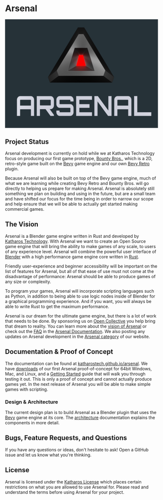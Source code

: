 # Arsenal

![arsenal_banner]

<!--
  Comment out build status for now because the builds are failing and we don't use them for anything but docs at the momen:
  [![Build Status][build_status_img]][build_status_lnk]
-->

[arsenal_banner]: ./docs/logo/logo-3d-banner-with-bg.png
[build_status_img]: https://cloud.drone.io/api/badges/katharostech/arsenal/status.svg
[build_status_lnk]: https://cloud.drone.io/katharostech/arsenal

## Project Status

Arsenal development is currently on hold while we at Katharos Technology focus on producing our first game prototype, [Bounty Bros.][bounty_bros], which is a 2D, retro-style game built on the [Bevy] game engine and our own [Bevy Retro][bevy_retro] plugin.

Because Arsenal will also be built on top of the Bevy game engine, much of what we are learning while creating Bevy Retro and Bounty Bros. will go directly to helping us prepare for making Arsenal. Arsenal is absolutely still something we plan on building and using in the future, but are a small team and have shifted our focus for the time being in order to narrow our scope and help ensure that we will be able to actually get started making commercial games.

[bounty_bros]: https://katharostech.com/post/bounty-bros-on-web
[bevy_retro]: https://github.com/katharostech/bevy_retro
[arsenal_channel]: https://katharostech.com/tag/arsenal

## The Vision

Arsenal is a Blender game engine written in Rust and developed by [Katharos Technology][katharostech.com]. With Arsenal we want to create an Open Source game engine that will bring the ability to make games of any scale, to users of any experience level. Arsenal will combine the powerful user interface of [Blender] with a high performance game engine core written in [Rust].

Friendly user-experience and beginner accessibility will be important on the list of features for Arsenal, but all of that ease of use must not come at the disadvantage of performance: Arsenal should be able to produce games of any size or complexity.

To program your games, Arsenal will incorporate scripting languages such as Python, in addition to being able to use logic nodes inside of Blender for a graphical programming experience. And if you want, you will always be able to write Rust to get the maximum performance.

Arsenal is our dream for the ultimate game engine, but there is a lot of work that needs to be done. By sponsoring us on [Open Collective][sponsor] you help bring that dream to reality. You can learn more about the [vision of Arsenal][vision] or check out the [FAQ] in the [Arsenal Documentation][docs]. We also posting any updates on Arsenal development in the [Arsenal category][category] of our website.

[blender]: https://blender.org
[rust]: https://rust-lang.org
[sponsor]: https://opencollective.com/arsenal
[faq]: https://katharostech.github.io/arsenal/FAQ.html
[docs]: https://katharostech.github.io/arsenal/index.html
[vision]: https://katharostech.github.io/arsenal/vision.html
[category]: https://katharostech.com/tag/arsenal

## Documentation & Proof of Concept

The documentation can be found at [katharostech.github.io/arsenal][docs]. We have [downloads] of our first Arsenal proof-of-concept for 64bit Windows, Mac, and Linux, and a [Getting Started][started] guide that will walk you through testing it out. This is only a proof of concept and cannot actually produce games yet. In the next release of Arsenal you will be able to make simple games with scripting.

[arsenal_feed]: https://katharostech.com/tag/arsenal
[katharostech.com]: https://katharostech.com
[downloads]: https://github.com/katharostech/arsenal/releases
[started]: https://katharostech.github.io/arsenal/getting-started.html

### Design & Architecture

The current design plan is to build Arsenal as a Blender plugin that uses the [Bevy] game engine at its core. The [architecture] documentation explains the components in more detail.

[bevy]: https://bevyengine.org/
[architecture]: https://katharostech.github.io/arsenal/development-guide/architecture.html

## Bugs, Feature Requests, and Questions

If you have any questions or ideas, don't hesitate to ask! Open a GitHub issue and let us know what you're thinking.

## License

Arsenal is licensed under the [Katharos License][k_license] which places certain restrictions on what you are allowed to use Arsenal for. Please read and understand the terms before using Arsenal for your project.

[k_license]: https://github.com/katharostech/katharos-license
